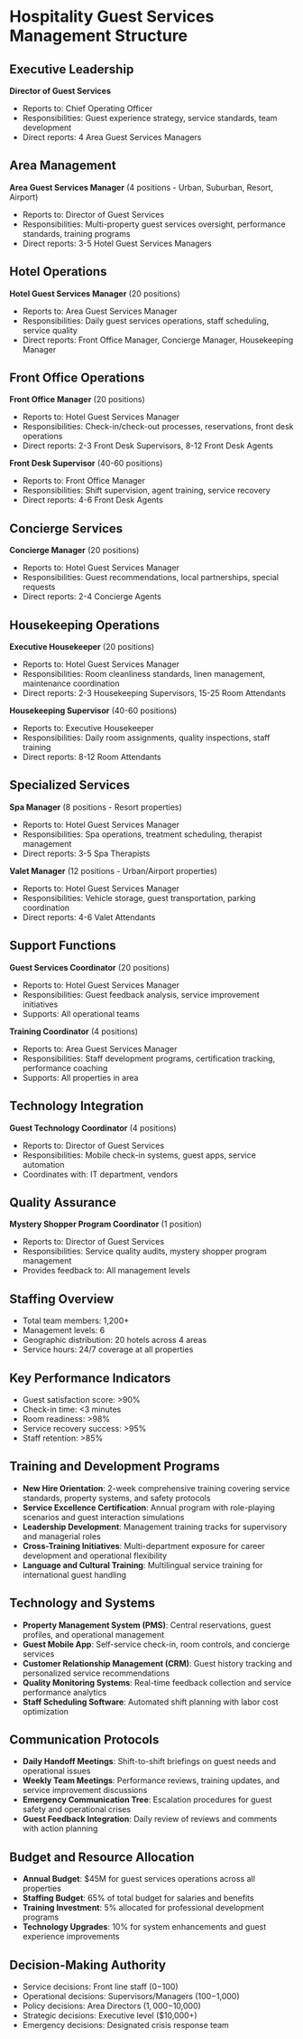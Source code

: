 # Hospitality Guest Services Management Structure

## Executive Leadership
**Director of Guest Services**
- Reports to: Chief Operating Officer
- Responsibilities: Guest experience strategy, service standards, team development
- Direct reports: 4 Area Guest Services Managers

## Area Management
**Area Guest Services Manager** (4 positions - Urban, Suburban, Resort, Airport)
- Reports to: Director of Guest Services
- Responsibilities: Multi-property guest services oversight, performance standards, training programs
- Direct reports: 3-5 Hotel Guest Services Managers

## Hotel Operations
**Hotel Guest Services Manager** (20 positions)
- Reports to: Area Guest Services Manager
- Responsibilities: Daily guest services operations, staff scheduling, service quality
- Direct reports: Front Office Manager, Concierge Manager, Housekeeping Manager

## Front Office Operations
**Front Office Manager** (20 positions)
- Reports to: Hotel Guest Services Manager
- Responsibilities: Check-in/check-out processes, reservations, front desk operations
- Direct reports: 2-3 Front Desk Supervisors, 8-12 Front Desk Agents

**Front Desk Supervisor** (40-60 positions)
- Reports to: Front Office Manager
- Responsibilities: Shift supervision, agent training, service recovery
- Direct reports: 4-6 Front Desk Agents

## Concierge Services
**Concierge Manager** (20 positions)
- Reports to: Hotel Guest Services Manager
- Responsibilities: Guest recommendations, local partnerships, special requests
- Direct reports: 2-4 Concierge Agents

## Housekeeping Operations
**Executive Housekeeper** (20 positions)
- Reports to: Hotel Guest Services Manager
- Responsibilities: Room cleanliness standards, linen management, maintenance coordination
- Direct reports: 2-3 Housekeeping Supervisors, 15-25 Room Attendants

**Housekeeping Supervisor** (40-60 positions)
- Reports to: Executive Housekeeper
- Responsibilities: Daily room assignments, quality inspections, staff training
- Direct reports: 8-12 Room Attendants

## Specialized Services
**Spa Manager** (8 positions - Resort properties)
- Reports to: Hotel Guest Services Manager
- Responsibilities: Spa operations, treatment scheduling, therapist management
- Direct reports: 3-5 Spa Therapists

**Valet Manager** (12 positions - Urban/Airport properties)
- Reports to: Hotel Guest Services Manager
- Responsibilities: Vehicle storage, guest transportation, parking coordination
- Direct reports: 4-6 Valet Attendants

## Support Functions
**Guest Services Coordinator** (20 positions)
- Reports to: Hotel Guest Services Manager
- Responsibilities: Guest feedback analysis, service improvement initiatives
- Supports: All operational teams

**Training Coordinator** (4 positions)
- Reports to: Area Guest Services Manager
- Responsibilities: Staff development programs, certification tracking, performance coaching
- Supports: All properties in area

## Technology Integration
**Guest Technology Coordinator** (4 positions)
- Reports to: Director of Guest Services
- Responsibilities: Mobile check-in systems, guest apps, service automation
- Coordinates with: IT department, vendors

## Quality Assurance
**Mystery Shopper Program Coordinator** (1 position)
- Reports to: Director of Guest Services
- Responsibilities: Service quality audits, mystery shopper program management
- Provides feedback to: All management levels

## Staffing Overview
- Total team members: 1,200+
- Management levels: 6
- Geographic distribution: 20 hotels across 4 areas
- Service hours: 24/7 coverage at all properties

## Key Performance Indicators
- Guest satisfaction score: >90%
- Check-in time: <3 minutes
- Room readiness: >98%
- Service recovery success: >95%
- Staff retention: >85%

## Training and Development Programs
- **New Hire Orientation**: 2-week comprehensive training covering service standards, property systems, and safety protocols
- **Service Excellence Certification**: Annual program with role-playing scenarios and guest interaction simulations
- **Leadership Development**: Management training tracks for supervisory and managerial roles
- **Cross-Training Initiatives**: Multi-department exposure for career development and operational flexibility
- **Language and Cultural Training**: Multilingual service training for international guest handling

## Technology and Systems
- **Property Management System (PMS)**: Central reservations, guest profiles, and operational management
- **Guest Mobile App**: Self-service check-in, room controls, and concierge services
- **Customer Relationship Management (CRM)**: Guest history tracking and personalized service recommendations
- **Quality Monitoring Systems**: Real-time feedback collection and service performance analytics
- **Staff Scheduling Software**: Automated shift planning with labor cost optimization

## Communication Protocols
- **Daily Handoff Meetings**: Shift-to-shift briefings on guest needs and operational issues
- **Weekly Team Meetings**: Performance reviews, training updates, and service improvement discussions
- **Emergency Communication Tree**: Escalation procedures for guest safety and operational crises
- **Guest Feedback Integration**: Daily review of reviews and comments with action planning

## Budget and Resource Allocation
- **Annual Budget**: $45M for guest services operations across all properties
- **Staffing Budget**: 65% of total budget for salaries and benefits
- **Training Investment**: 5% allocated for professional development programs
- **Technology Upgrades**: 10% for system enhancements and guest experience improvements

## Decision-Making Authority
- Service decisions: Front line staff ($0-$100)
- Operational decisions: Supervisors/Managers ($100-$1,000)
- Policy decisions: Area Directors ($1,000-$10,000)
- Strategic decisions: Executive level ($10,000+)
- Emergency decisions: Designated crisis response team
